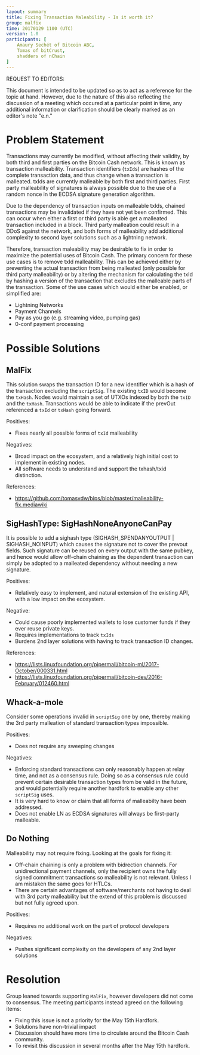 ```yaml
---
layout: summary
title: Fixing Transaction Maleability - Is it worth it?
group: malfix
time: 20170129 1100 (UTC)
version: 1.0
participants: [
    Amaury Sechét of Bitcoin ABC,
    Tomas of bitCrust,
    shadders of nChain
]
---
```


REQUEST TO EDITORS:

This document is intended to be updated so as to act as a reference for the topic at hand.  However, due to the nature of this also reflecting the discussion of a meeting which occured at a particular point in time, any additional information or clarification should be clearly marked as an editor's note "e.n." 

# Problem Statement

Transactions may currently be modified, without affecting their validity, by both third and first parties on the Bitcoin Cash network. This is known as transaction malleability.  Transaction identifiers (`txId`s) are hashes of the complete transaction data, and thus change when a transaction is malleated.  txIds are currently malleable by both first and third parties. First party malleability of signatures is always possible due to the use of a random nonce in the ECDSA signature generation algorithm.

Due to the dependency of transaction inputs on malleable txIds, chained transactions may be invalidated if they have not yet been confirmed.  This can occur when either a first or third party is able get a malleated transaction included in a block.  Third party malleation could result in a DDoS against the network, and both forms of malleability add additional complexity to second layer solutions such as a lightning network.

Therefore, transaction maleability may be desirable to fix in order to maximize the potential uses of Bitcoin Cash.  The primary concern for these use cases is to remove txId malleability.  This can be achieved either by preventing the actual transaction from being malleated (only possible for third party malleability) or by altering the mechanism for
calculating the txId by hashing a version of the transaction that excludes the malleable parts of the transaction.  Some of the use cases which would either be enabled, or simplified are:

* Lightning Networks
* Payment Channels
* Pay as you go (e.g. streaming video, pumping gas)
* 0-conf payment processing

# Possible Solutions

## MalFix 

This solution swaps the transaction ID for a new identifier which is a hash of the transaction excluding the `scriptSig`. The existing `txID` would become the `txHash`. Nodes would maintain a set of UTXOs indexed by both the `txID` and the `txHash`.  Transactions would be able to indicate if the prevOut referenced a `txId` or `txHash` going forward.

Positives:
* Fixes nearly all possible forms of `txId` malleability

Negatives:
* Broad impact on the ecosystem, and a relatively high initial cost to implement in existing nodes.
* All software needs to understand and support the txhash/txid distinction.

References:
* https://github.com/tomasvdw/bips/blob/master/malleability-fix.mediawiki

## SigHashType: SigHashNoneAnyoneCanPay

It is possible to add a sighash type (SIGHASH\_SPENDANYOUTPUT | SIGHASH\_NOINPUT) which causes the signature not to cover the prevout fields. Such signature can be reused on every output with the same pubkey, and hence would allow off-chain chaining as the dependent transaction can simply be adopted to a malleated dependency without needing a new signature.

Positives:
* Relatively easy to implement, and natural extension of the existing API, with a low impact on the ecosystem.

Negative:
* Could cause poorly implemented wallets to lose customer funds if they ever reuse private keys.
* Requires implementations to track `txIds` 
* Burdens 2nd layer solutions with having to track transaction ID changes.

References:
* https://lists.linuxfoundation.org/pipermail/bitcoin-ml/2017-October/000331.html
* https://lists.linuxfoundation.org/pipermail/bitcoin-dev/2016-February/012460.html

## Whack-a-mole

Consider some operations invalid in `scriptSig` one by one, thereby making the 3rd party malleation of standard transaction types impossible.

Positives:
* Does not require any sweeping changes 

Negatives:
* Enforcing standard transactions can only reasonably happen at relay time, and not as a consensus rule. Doing so as a consensus rule could prevent certain desirable transaction types from be valid in the future, and would potentially require another hardfork to enable any other `scriptSig` uses.
* It is very hard to know or claim that all forms of malleabilty have been addressed.
* Does not enable LN as ECDSA signatures will always be first-party malleable.

## Do Nothing

Malleability may not require fixing. Looking at the goals for fixing it:

* Off-chain chaining is only a problem with bidrection channels. For unidirectional payment channels, only the recipient owns the fully signed commitment transactions so malleability is not relevant. Unless I am mistaken the same goes for HTLCs. 
* There are certain advantages of software/merchants not having to deal with 3rd party malleability but the extend of this problem is discussed but not fully agreed upon.

Positives:
* Requires no additional work on the part of protocol developers

Negatives:
* Pushes significant complexity on the developers of any 2nd layer solutions

# Resolution

Group leaned towards supporting `MalFix`, however developers did not come to consensus.  The meeting participants instead agreed on the following items:

* Fixing this issue is not a priority for the May 15th Hardfork.
* Solutions have non-trivial impact
* Discussion should have more time to circulate around the Bitcoin Cash community.
* To revisit this discussion in several months after the May 15th hardfork.
